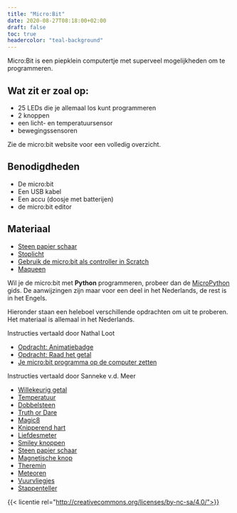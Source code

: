 ```yaml
---
title: "Micro:Bit"
date: 2020-08-27T08:18:00+02:00
draft: false
toc: true
headercolor: "teal-background"
---
```


Micro:Bit is een piepklein computertje met superveel mogelijkheden om te programmeren.
 
<!--more-->

## Wat zit er zoal op:

- 25 LEDs die je allemaal los kunt programmeren
- 2 knoppen
- een licht- en temperatuursensor
- bewegingssensoren

Zie de micro:bit website voor een volledig overzicht.

## Benodigdheden

- De micro:bit
- Een USB kabel
- Een accu (doosje met batterijen)
- de micro:bit editor

## Materiaal

- [Steen papier schaar](steen-papier-schaar/)
- [Stoplicht](stoplicht/)
- [Gebruik de micro:bit als controller in Scratch](microbit-controller/)
- [Maqueen](maqueen/)


Wil je de micro:bit met **Python** programmeren, probeer dan de [MicroPython](https://microbit.org/nl/guide/python/) gids.
De aanwijzingen zijn maar voor een deel in het Nederlands, de rest is in het Engels.

Hieronder staan een heleboel verschillende opdrachten om uit te proberen. Het materiaal is allemaal in het Nederlands.

Instructies vertaald door Nathal Loot
- [Opdracht: Animatiebadge](pdf/micorbit%20-%20Animatiebadge%20-%20vertaald&bewerkt%20door%20Nathal%20loot.pdf)
- [Opdracht: Raad het getal](pdf/Microbit%20-%20Raad%20het%20getal%20-%20uitwerking%20door%20Nathal.pdf)
- [Je micro:bit programma op de computer zetten](pdf/De%20microbit%20&%20de%20computer%20-%20door%20Nathal%20Loot.pdf)

Instructies vertaald door Sanneke v.d. Meer
- [Willekeurig getal](pdf/Microbit%20Uitdaging%201%20Willekeurig%20getal.pdf)
- [Temperatuur](pdf/Microbit%20Uitdaging%202%20Temperatuur.pdf)
- [Dobbelsteen](pdf/Microbit%20Uitdaging%203%20Dobbelsteen.pdf)
- [Truth or Dare](pdf/Microbit%20Uitdaging%204%20Truth%20or%20Dare.pdf)
- [Magic8](pdf/Microbit%20Uitdaging%205%20Magic8.pdf)
- [Knipperend hart](pdf/Microbit%20Uitdaging%206%20Knipperend%20hart.pdf)
- [Liefdesmeter](pdf/Microbit%20Uitdaging%207%20Liefdesmeter.pdf)
- [Smiley knoppen](pdf/Microbit%20Uitdaging%208%20Smiley%20knoppen.pdf)
- [Steen papier schaar](pdf/Microbit%20Uitdaging%209%20Steen%20papier%20schaar.pdf)
- [Magnetische knop](pdf/Microbit%20Uitdaging%2010%20Magnetische%20knop.pdf)
- [Theremin](pdf/Microbit%20Uitdaging%2011%20Theremin.pdf)
- [Meteoren](pdf/Microbit%20Uitdaging%2012%20Meteoren.pdf)
- [Vuurvliegjes](pdf/Microbit%20Uitdaging%2013%20Vuurvliegjes.pdf)
- [Stappenteller](pdf/Microbit%20Uitdaging%2014%20Stappenteller.pdf)

{{< licentie rel="http://creativecommons.org/licenses/by-nc-sa/4.0/">}}
